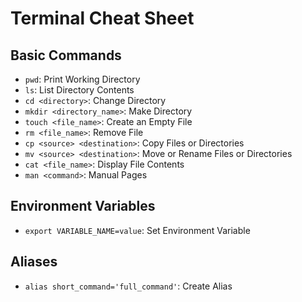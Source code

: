 # Terminal Cheat Sheet

## Basic Commands

- `pwd`: Print Working Directory
- `ls`: List Directory Contents
- `cd <directory>`: Change Directory
- `mkdir <directory_name>`: Make Directory
- `touch <file_name>`: Create an Empty File
- `rm <file_name>`: Remove File
- `cp <source> <destination>`: Copy Files or Directories
- `mv <source> <destination>`: Move or Rename Files or Directories
- `cat <file_name>`: Display File Contents
- `man <command>`: Manual Pages

## Environment Variables

- `export VARIABLE_NAME=value`: Set Environment Variable

## Aliases

- `alias short_command='full_command'`: Create Alias
